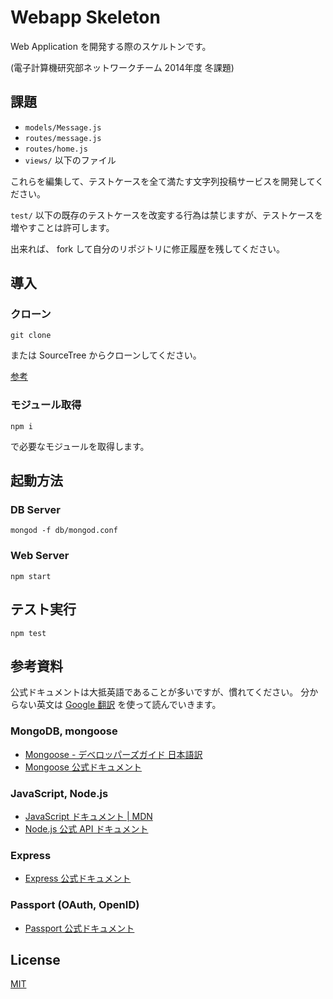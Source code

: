 Webapp Skeleton
===============

Web Application を開発する際のスケルトンです。

(電子計算機研究部ネットワークチーム 2014年度 冬課題)

課題
----
* `models/Message.js`
* `routes/message.js`
* `routes/home.js`
* `views/` 以下のファイル

これらを編集して、テストケースを全て満たす文字列投稿サービスを開発してください。

`test/` 以下の既存のテストケースを改変する行為は禁じますが、テストケースを増やすことは許可します。

出来れば、 fork して自分のリポジトリに修正履歴を残してください。

導入
----
### クローン
```
git clone
```

または SourceTree からクローンしてください。

[参考](http://h2ham.net/sourcetree-ssh-port-setting "SourceTree（Git）で SSH ＆ポート指定でリポジトリを clone する方法 - HAM MEDIA MEMO")

### モジュール取得
```
npm i
```

で必要なモジュールを取得します。

起動方法
-------
### DB Server
```
mongod -f db/mongod.conf
```

### Web Server
```
npm start
```

テスト実行
---------
```
npm test
```

参考資料
-------
公式ドキュメントは大抵英語であることが多いですが、慣れてください。
分からない英文は [Google 翻訳](https://translate.google.co.jp/) を使って読んでいきます。

### MongoDB, mongoose
* [Mongoose - デベロッパーズガイド 日本語訳](http://muddy-dixon.appspot.com/ja/mongoosejs/index.html)
* [Mongoose 公式ドキュメント](http://mongoosejs.com/)

### JavaScript, Node.js
* [JavaScript ドキュメント | MDN](https://developer.mozilla.org/ja/docs/Web/JavaScript)
* [Node.js 公式 API ドキュメント](http://nodejs.jp/nodejs.org_ja/docs/v0.10/api/)

### Express
* [Express 公式ドキュメント](http://expressjs.com/4x/api.html)

### Passport (OAuth, OpenID)
* [Passport 公式ドキュメント](http://passportjs.org/guide/)

License
-------
[MIT](LICENSE)
